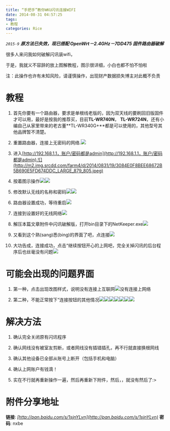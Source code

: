 ```yaml
---
title: “手把手”教你WKU闪讯连接WIFI
date: 2014-08-31 04:57:25
tags:
- 教程
categories: Rice
---
```

*`2015-9`
	**原方法已失效，现已搭配 OpenWrt－2.4GHz－7DD475 固件路由器破解***

很多人来问我如何破解闪讯装wifi，

于是，我就义不容辞的放上图解教程，图示很详细，小白也都不怕不怕啦

注：此操作也许有未知风险，请谨慎操作，出现财产数据损失博主对此概不负责
<!--more-->

# 教程

1. 首先你要有一个路由器，要求是单根线老版的，因为双天线的要刷回旧版固件才可以用，最好是按我的推荐买，目前**TL-WR740N**， **TL-WR724N**，还有小编自己从家里带来的老古董**TL-WR340G+**都是可以使用的，其他型号其他品牌暂不清楚。

2. 重置路由器，连接上无密码的网络.![](http://m2.img.srcdd.com/farm5/d/2014/0831/19/4DF3667377965B2E0BE979561AD92562_LARGE_481_107.jpeg)

3. 进入[http://192.168.1.1，账户/密码都是admin](http://192.168.1.1，账户/密码都是admin).![](http://m2.img.srcdd.com/farm4/d/2014/0831/19/3084E0F8BEE68672B5B690E5FD674DDC_LARGE_879_805.jpeg)

4. 按着图示操作![](http://m3.img.srcdd.com/farm5/d/2014/0831/19/65371975E1EB4F667DCCCB0F2E1DDB50_LARGE_880_804.jpeg)![](http://m3.img.srcdd.com/farm5/d/2014/0831/19/E84A6A737E963C3F482EBBEE6848E3A9_LARGE_880_804.jpeg)

5. 修改默认无线的名称和密码![](http://m3.img.srcdd.com/farm4/d/2014/0831/19/7EA4500D24419F9DD2217E42508E6655_LARGE_880_804.jpeg)![](http://m1.img.srcdd.com/farm5/d/2014/0831/19/1985E7AAE9B9DFD3BA5E83257C4B177F_LARGE_880_804.jpeg)

6. 路由器设置成功，等待重启![](http://m2.img.srcdd.com/farm4/d/2014/0831/19/A0A07A37E066DA713A6DAADBE5EEFAB8_LARGE_880_804.jpeg)

7. 连接到设置好的无线网络![](http://m1.img.srcdd.com/farm4/d/2014/0831/19/8FAACD868BC1EE0803D54E88604C7860_LARGE_462_262.jpeg)

8. 解压本篇文章附件中闪讯破解版，打开bin目录下的NetKeeper.exe![](http://m1.img.srcdd.com/farm4/d/2014/0831/19/B23E705ADC3417E4836DF160D410FB47_LARGE_1217_766.jpeg)

9. 又看到这个熟(sang)悉(bing)的界面了吧，点连接![](http://m1.img.srcdd.com/farm4/d/2014/0831/19/F7896851C754742A1359147741067373_LARGE_380_626.jpeg)

10. 大功告成，连接成功，点击“继续按钮开心的上网吧，完全关掉闪讯的后台程序后也丝毫没有问题![](http://m1.img.srcdd.com/farm5/d/2014/0831/19/92A457FE7864CC5405ADF2BADB816071_LARGE_700_450.jpeg)

# 可能会出现的问题界面


1. 第一种，点击出现改图样式，说明没有连接上互联网![没有连接上网络](http://m2.img.srcdd.com/farm4/d/2014/0831/19/46DD542E911F2BF517A981258BE59E4E_LARGE_700_450.jpeg)

2. 第二种，不能正常按下“连接按钮的其他情况![](http://m2.img.srcdd.com/farm5/d/2014/0831/19/478F155DBC08C0EC93AA873C5E7A5E30_LARGE_380_626.jpeg)![](http://m3.img.srcdd.com/farm5/d/2014/0831/19/AEE8F0D1114FFB8CA05EAC512691F732_LARGE_380_649.jpeg)![](http://m2.img.srcdd.com/farm5/d/2014/0831/19/0F27585D5040739C232C93E457E7FF23_LARGE_380_626.jpeg)![](http://m1.img.srcdd.com/farm5/d/2014/0831/19/4DC25C65100AA3300E0FB96C1EA27312_LARGE_380_626.jpeg)![](http://m2.img.srcdd.com/farm4/d/2014/0831/19/088AA82A33096AA4F437FF71BC6D17C9_LARGE_605_222.jpeg)![](http://m2.img.srcdd.com/farm4/d/2014/0831/19/83E5F0D0464749FBDF1A1A9AA6EF4C62_LARGE_196_202.jpeg)![](http://m1.img.srcdd.com/farm4/d/2014/0831/19/74E3C9D1063FB33011A0771599940EEF_LARGE_196_202.jpeg)

# 解决方法

1. 确认完全关闭原有闪讯程序

2. 确认网线没有被室友剪断，或者网线没有插错插孔，再不行就直接换根网线

3. 确认其他设备已全部从账号上断开（包括手机和电脑）

4. 确认上网账户有钱滴！

5. 实在不行就再重新操作一遍，然后再重新下附件，然后，，就没有然后了:&gt;

# 附件分享地址

**链接**: _[http://pan.baidu.com/s/1sjnYLvn](http://pan.baidu.com/s/1sjnYLvn)_ **密码**: nxbe
